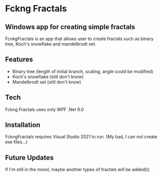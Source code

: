 # Fckng Fractals
## Windows app for creating simple fractals

FcnkgFractals is an app that allows user to create fractals such as binary tree, Koch's snowflake and mandelbrodt set.


## Features

- Binary tree (length of initial branch, scaling, angle could be modified)
- Koch's snowflake (still don't know)
- Mandelbrodt set (still don't know)

## Tech

Fckng Fractals uses only WPF .Net 6.0

## Installation
FckngFractals requires Visual Studio 2021 to run.
(My bad, I can not create exe files...)

## Future Updates
If I'm still in the mood, maybe another types of fractals will be added)))
